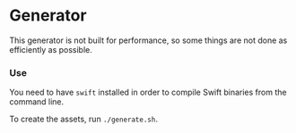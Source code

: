 # Generator

This generator is not built for performance, so some things are not done as efficiently as possible.

### Use
You need to have `swift` installed in order to compile Swift binaries from the command line.

To create the assets, run `./generate.sh`.